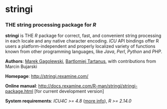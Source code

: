 # **stringi**

### THE string processing package for *R*


**stringi** is THE *R* package for correct, fast, and convenient string 
processing in each locale and any native character encoding.
*ICU* API bindings offer R users a platform-independent and properly localized
variety of functions known from other
programming languages, like  *Java*, *Perl*, *Python* and *PHP*.

**Authors**: [Marek Gagolewski](http://staff.rexamine.com/gagolews),
[Bartlomiej Tartanus](http://staff.rexamine.com/tartanus), 
with contributions from Marcin Bujarski

**Homepage**: http://stringi.rexamine.com/

**Online manual**: http://docs.rexamine.com/R-man/stringi/stringi-package.html 
[for current development version]

**System requirements**: *ICU4C >= 4.8*
([more info](https://github.com/Rexamine/stringi/blob/master/INSTALL.md)),
*R >= 2.14.0*
